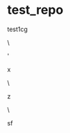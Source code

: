 # test_repo
test1cg













\















'



































x












\




z





\
































sf




















































































